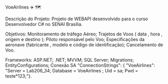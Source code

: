 VoeAirlines ✈️ 🗺️

 Descrição do Projeto:
Projeto de WEBAPI desenvolvido para o curso Desenvolvedor C# no SENAI Brasília.

Objetivos:
 Monitoramento de tráfego Aéreo;
 Trajetos de Voos ( data , hora , origem e destino );
 Piloto responsável pelo Voo;
 Especificações da aeronave (fabricante , modelo e código de identificação);
 Cancelamento de Voo.
 
Frameworks:
 ASP.NET;
 .NET;
 MVVM;
 SQL Server;
 Migrations;
 EntityConfigurations;
 Conexão SA "ConnectionStrings": { "VoeAirlines": "Server = Lab206_34; Database = VoeAirlines ; Uid = sa; Pwd = teste*123;"}.
